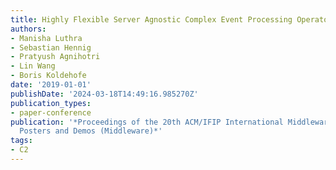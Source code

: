 ```yaml
---
title: Highly Flexible Server Agnostic Complex Event Processing Operators
authors:
- Manisha Luthra
- Sebastian Hennig
- Pratyush Agnihotri
- Lin Wang
- Boris Koldehofe
date: '2019-01-01'
publishDate: '2024-03-18T14:49:16.985270Z'
publication_types:
- paper-conference
publication: '*Proceedings of the 20th ACM/IFIP International Middleware Conference:
  Posters and Demos (Middleware)*'
tags:
- C2
---
```

